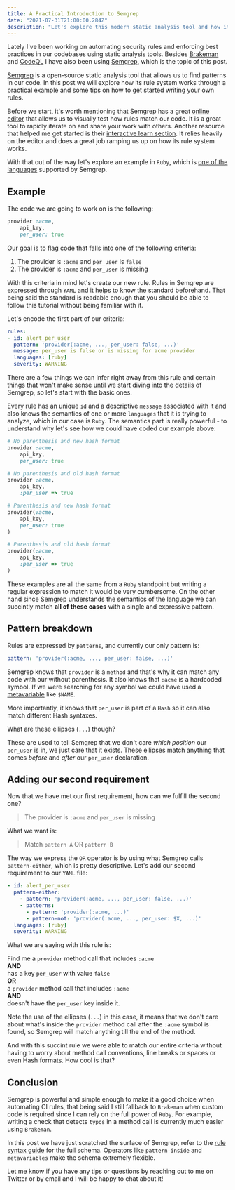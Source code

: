 ```yaml
---
title: A Practical Introduction to Semgrep
date: "2021-07-31T21:00:00.284Z"
description: "Let's explore this modern static analysis tool and how it allows us to identify patterns in our code for linting or security purposes."
---
```


Lately I've been working on automating security rules and enforcing best practices in our codebases using static analysis tools. Besides [Brakeman](https://brakemanscanner.org/) and [CodeQL](https://securitylab.github.com/tools/codeql/) I have also been using [Semgrep](https://github.com/returntocorp/semgrep), which is the topic of this post.

[Semgrep](https://github.com/returntocorp/semgrep) is a open-source static analysis tool that allows us to find patterns in our code. In this post we will explore how its rule system works through a practical example and some tips on how to get started writing your own rules.

Before we start, it's worth mentioning that Semgrep has a great [online editor](https://semgrep.dev/editor/) that allows us to visually test how rules match our code. It is a great tool to rapidly iterate on and share your work with others. Another resource that helped me get started is their [interactive learn section](https://semgrep.dev/learn). It relies heavily on the editor and does a great job ramping us up on how its rule system works.

With that out of the way let's explore an example in `Ruby`, which is [one of the languages](https://semgrep.dev/docs/language-support/) supported by Semgrep.

## Example

The code we are going to work on is the following:

```rb
provider :acme,
    api_key,
    per_user: true
```

Our goal is to flag code that falls into one of the following criteria:

1. The provider is `:acme` and `per_user` is `false`
2. The provider is `:acme` and `per_user` is missing

With this criteria in mind let's create our new rule. Rules in Semgrep are expressed through `YAML` and it helps to know the standard beforehand. That being said the standard is readable enough that you should be able to follow this tutorial without being familiar with it.

Let's encode the first part of our criteria:

```yaml
rules:
- id: alert_per_user
  pattern: 'provider(:acme, ..., per_user: false, ...)'
  message: per_user is false or is missing for acme provider
  languages: [ruby]
  severity: WARNING
```

There are a few things we can infer right away from this rule and certain things that won't make sense until we start diving into the details of Semgrep, so let's start with the basic ones.

Every rule has an unique `id` and a descriptive `message` associated with it and also knows the semantics of one or more `languages` that it is trying to analyze, which in our case is `Ruby`. The semantics part is really powerful - to understand why let's see how we could have coded our example above:

```rb
# No parenthesis and new hash format
provider :acme,
    api_key,
    per_user: true

# No parenthesis and old hash format
provider :acme,
    api_key,
    :per_user => true

# Parenthesis and new hash format
provider(:acme,
    api_key,
    per_user: true
)

# Parenthesis and old hash format
provider(:acme,
    api_key,
    :per_user => true
)
```

These examples are all the same from a `Ruby` standpoint but writing a regular expression to match it would be very cumbersome. On the other hand since Semgrep understands the semantics of the language we can succintly match **all of these cases** with a single and expressive pattern.

## Pattern breakdown

Rules are expressed by `patterns`, and currently our only pattern is:

```yaml
pattern: 'provider(:acme, ..., per_user: false, ...)'
```

Semgrep knows that `provider` is a `method` and that's why it can match any code with our without parenthesis. It also knows that `:acme` is a hardcoded symbol. If we were searching for any symbol we could have used a [metavariable](https://semgrep.dev/docs/writing-rules/rule-syntax/#metavariable-matching) like `$NAME`.

More importantly, it knows that `per_user` is part of a `Hash` so it can also match different Hash syntaxes.

What are these ellipses (`...`) though? 

These are used to tell Semgrep that we don't care _which position_ our `per_user` is in, we just care that it exists. These ellipses match anything that comes _before_ and _after_ our `per_user` declaration.

## Adding our second requirement

Now that we have met our first requirement, how can we fulfill the second one?

> The provider is `:acme` and `per_user` is missing

What we want is:

> Match `pattern A` OR `pattern B`

The way we express the `OR` operator is by using what Semgrep calls `pattern-either`, which is pretty descriptive. Let's add our second requirement to our `YAML` file:

```yaml
- id: alert_per_user
  pattern-either: 
    - pattern: 'provider(:acme, ..., per_user: false, ...)'
    - patterns:
      - pattern: 'provider(:acme, ...)'
      - pattern-not: 'provider(:acme, ..., per_user: $X, ...)'
  languages: [ruby]
  severity: WARNING
```

What we are saying with this rule is:

Find me a `provider` method call that includes `:acme` <br />
**AND** <br />
has a key `per_user` with value `false` <br />
**OR** <br />
a `provider` method call that includes `:acme` <br />
**AND** <br />
doesn't have the `per_user` key inside it.

Note the use of the ellipses (`...`) in this case, it means that we don't care about what's inside the `provider` method call after the `:acme` symbol is found, so Semgrep will match anything till the end of the method.

And with this succint rule we were able to match our entire criteria without having to worry about method call conventions, line breaks or spaces or even Hash formats. How cool is that?

## Conclusion

Semgrep is powerful and simple enough to make it a good choice when automating CI rules, that being said I still fallback to `Brakeman` when custom code is required since I can rely on the full power of `Ruby`. For example, writing a check that detects `typos` in a method call is currently much easier using `Brakeman`.

In this post we have just scratched the surface of Semgrep, refer to the [rule syntax guide](https://semgrep.dev/docs/writing-rules/rule-syntax/) for the full schema. Operators like `pattern-inside` and `metavariables` make the schema extremely flexible.

Let me know if you have any tips or questions by reaching out to me on Twitter or by email and I will be happy to chat about it!
